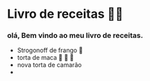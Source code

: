 # Livro de receitas :man_cook:



### olá, Bem vindo ao meu livro de receitas.

- Strogonoff de frango :chicken:
- torta de maca :apple: :green_apple: :cake:
- nova torta de camarão
- 
